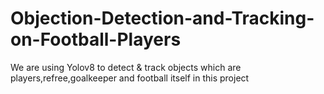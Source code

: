# Objection-Detection-and-Tracking-on-Football-Players
We are using Yolov8 to detect &amp; track objects which are players,refree,goalkeeper and football itself in this project
